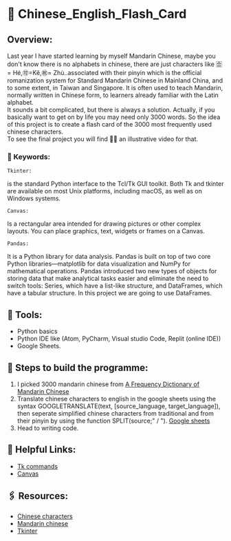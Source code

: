 # 🥢 Chinese_English_Flash_Card
## Overview:
Last year I have started learning by myself Mandarin Chinese, maybe you don't know there is no alphabets in chinese, there are just characters like 🈴= Hé,🉑=Kě,㊗️= Zhù..associated with their pinyin which is the official romanization system for Standard Mandarin Chinese in Mainland China, and to some extent, in Taiwan and Singapore. It is often used to teach Mandarin, normally written in Chinese form, to learners already familiar with the Latin alphabet.\
It sounds a bit complicated, but there is always a solution. Actually, if you basically want to get on by life you may need only 3000 words. So the idea of this project is to create a flash card of the 3000 most frequently used chinese characters.\
To see the final project you will find ☝🏻 an illustrative video for that.

### 📌 Keywords:
    Tkinter:
is the standard Python interface to the Tcl/Tk GUI toolkit. Both Tk and tkinter are available on most Unix platforms, including macOS, as well as on Windows systems.
      
    Canvas:
Is a rectangular area intended for drawing pictures or other complex layouts. You can place graphics, text, widgets or frames on a Canvas.

    Pandas:
It is a Python library for data analysis. Pandas is built on top of two core Python libraries—matplotlib for data visualization and NumPy for mathematical operations. Pandas introduced two new types of objects for storing data that make analytical tasks easier and eliminate the need to switch tools: Series, which have a list-like structure, and DataFrames, which have a tabular structure.
In this project we are going to use DataFrames.


## 🔧 Tools:
- Python basics
- Python IDE like (Atom, PyCharm, Visual studio Code, Replit (online IDE))
- Google Sheets.

## 📜 Steps to build the programme:
1. I picked 3000 mandarin chinese from [A Frequency Dictionary of Mandarin Chinese](https://en.wiktionary.org/wiki/Wiktionary:Frequency_lists/A_Frequency_Dictionary_of_Mandarin_Chinese)
2. Translate chinese characters to english in the google sheets using the syntax GOOGLETRANSLATE(text, [source_language, target_language]), then seperate simplified chinese characters from traditional and from their pinyin by using the function SPLIT(source;" / "). [Google sheets](https://docs.google.com/spreadsheets/d/14ZaTttfKyJw538n7LnV7DW7G0MV-FpxsmcF4chU8lDs/edit?usp=sharing)
3. Head to writing code.

## 🔎 Helpful Links:
- [Tk commands](http://tcl.tk/man/tcl8.6/TkCmd/contents.htm)
- [Canvas](https://tkdocs.com/tutorial/canvas.html)

## 🖇️ Resources:
- [Chinese characters](https://en.wikipedia.org/wiki/Chinese_characters)
- [Mandarin chinese](https://en.wikipedia.org/wiki/Mandarin_Chinese)
- [Tkinter](https://docs.python.org/3/library/tkinter.html#the-packer)
